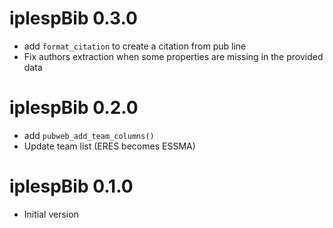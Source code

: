 # iplespBib 0.3.0

* add `format_citation` to create a citation from pub line
* Fix authors extraction when some properties are missing in the provided data

# iplespBib 0.2.0

* add `pubweb_add_team_columns()`
* Update team list (ERES becomes ESSMA)

# iplespBib 0.1.0

* Initial version
